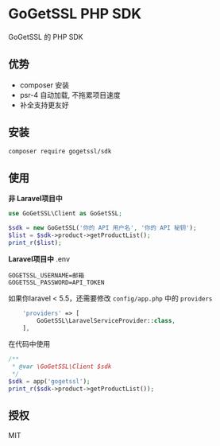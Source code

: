 # GoGetSSL PHP SDK
GoGetSSL 的 PHP SDK

## 优势

- composer 安装
- psr-4 自动加载, 不拖累项目速度
- 补全支持更友好

## 安装

```bash
composer require gogetssl/sdk
```

## 使用

**非 Laravel项目中**
```php
use GoGetSSL\Client as GoGetSSL;

$sdk = new GoGetSSL('你的 API 用户名', '你的 API 秘钥');
$list = $sdk->product->getProductList();
print_r($list);
```

**Laravel项目中**
.env
```env
GOGETSSL_USERNAME=邮箱
GOGETSSL_PASSWORD=API_TOKEN
```

如果你laravel < 5.5，还需要修改 `config/app.php` 中的 `providers`
```php
    'providers' => [
        GoGetSSL\LaravelServiceProvider::class,
    ],
```

在代码中使用
```php
/**
 * @var \GoGetSSL\Client $sdk
 */
$sdk = app('gogetssl');
print_r($sdk->product->getProductList());
```

## 授权

MIT
